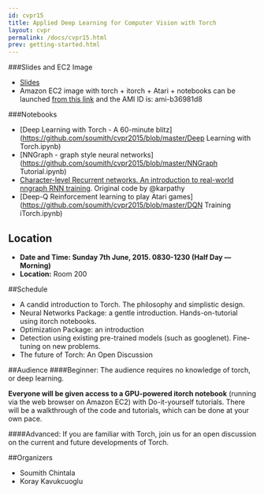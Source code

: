 ```yaml
---
id: cvpr15
title: Applied Deep Learning for Computer Vision with Torch
layout: cvpr
permalink: /docs/cvpr15.html
prev: getting-started.html
---
```


###Slides and EC2 Image
- [Slides](cvpr-torch.pdf)
- Amazon EC2 image with torch + itorch + Atari + notebooks can be launched [from this link](https://console.aws.amazon.com/ec2/v2/home?region=us-east-1#LaunchInstanceWizard:ami=ami-b36981d8) and the AMI ID is: ami-b36981d8

###Notebooks

- [Deep Learning with Torch - A 60-minute blitz](https://github.com/soumith/cvpr2015/blob/master/Deep Learning with Torch.ipynb)
- [NNGraph - graph style neural networks](https://github.com/soumith/cvpr2015/blob/master/NNGraph Tutorial.ipynb)
- [Character-level Recurrent networks. An introduction to real-world nngraph RNN training](https://github.com/soumith/cvpr2015/blob/master/Char-RNN.ipynb). Original code by @karpathy
- [Deep-Q Reinforcement learning to play Atari games](https://github.com/soumith/cvpr2015/blob/master/DQN Training iTorch.ipynb)


## Location 
- **Date and Time: Sunday 7th June, 2015. 0830-1230 (Half Day — Morning)**
- **Location:** Room 200

##Schedule

- A candid introduction to Torch. The philosophy and simplistic design.
- Neural Networks Package: a gentle introduction. Hands-on-tutorial using itorch notebooks.
- Optimization Package: an introduction
- Detection using existing pre-trained models (such as googlenet). Fine-tuning on new problems.
- The future of Torch: An Open Discussion

##Audience
####Beginner:
The audience requires no knowledge of torch, or deep learning.

**Everyone will be given access to a GPU-powered itorch notebook** (running via the web browser on Amazon EC2) with Do-it-yourself tutorials.
There will be a walkthrough of the code and tutorials, which can be done at your own pace.

####Advanced:
If you are familiar with Torch, join us for an open discussion on the current and future developments of Torch.

##Organizers
- Soumith Chintala
- Koray Kavukcuoglu 

